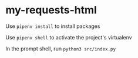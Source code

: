 # my-requests-html

Use `pipenv install` to install packages

Use `pipenv shell` to activate the project's virtualenv

In the prompt shell, run `python3 src/index.py`
